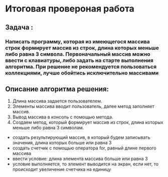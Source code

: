 # Итоговая провероная работа

## **Задача** : 
### Написать программу, которая из имеющегося массива строк формирует массив из строк, длина которых меньше либо равна 3 символа. Первоначальный массив можно ввести с клавиатуры, либо задать на старте выполнения алгоритма. При решение не рекомендуется пользоваться коллекциями, лучше обойтись исключительно массивами
## **Описание алгоритма решения:**
1. Длина массива задается пользователем.
2. Элементы массива вводит пользователь, далее метод заполняет массив.
3. Вывод массива в консоль с помощью метода.
4. Создаем метод, который формирует массив из строк, длина которых меньше либо равна 3 символам.
* создать результирующий массив, в который будем записывать значения, длина которых больше или равна 3
* создать счетчик с помощью оператора for, равный длине первого массива
* ввести условие: длина элемента массива больше или равна 3
* условие выполняется, то элемент выводится на экран, если нет, то происходит увеличение счетчика на единицу